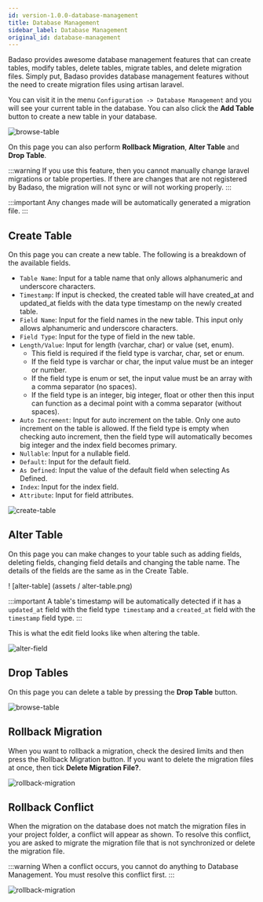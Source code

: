 ```yaml
---
id: version-1.0.0-database-management
title: Database Management
sidebar_label: Database Management
original_id: database-management
---
```


Badaso provides awesome database management features that can create tables, modify tables, delete tables, migrate tables, and delete migration files. Simply put, Badaso provides database management features without the need to create migration files using artisan laravel.

You can visit it in the menu `Configuration -> Database Management` and you will see your current table in the database. You can also click the **Add Table** button to create a new table in your database.

![browse-table](assets/browse-table.jpeg)

On this page you can also perform **Rollback Migration**, **Alter Table** and **Drop Table**.

:::warning
If you use this feature, then you cannot manually change laravel migrations or table properties. If there are changes that are not registered by Badaso, the migration will not sync or will not working properly.
:::

:::important
Any changes made will be automatically generated a migration file.
:::

## Create Table

On this page you can create a new table. The following is a breakdown of the available fields.

* `Table Name`: Input for a table name that only allows alphanumeric and underscore characters.
* `Timestamp`: If input is checked, the created table will have created_at and updated_at fields with the data type timestamp on the newly created table.
* `Field Name`: Input for the field names in the new table. This input only allows alphanumeric and underscore characters.
* `Field Type`: Input for the type of field in the new table.
* `Length/Value`: Input for length (varchar, char) or value (set, enum).
  * This field is required if the field type is varchar, char, set or enum.
  * If the field type is varchar or char, the input value must be an integer or number.
  * If the field type is enum or set, the input value must be an array with a comma separator (no spaces).
  * If the field type is an integer, big integer, float or other then this input can function as a decimal point with a comma separator (without spaces).
* `Auto Increment`: Input for auto increment on the table. Only one auto increment on the table is allowed. If the field type is empty when checking auto increment, then the field type will automatically becomes big integer and the index field becomes primary.
* `Nullable`: Input for a nullable field.
* `Default`: Input for the default field.
* `As Defined`: Input the value of the default field when selecting As Defined.
* `Index`: Input for the index field.
* `Attribute`: Input for field attributes.

![create-table](assets/add-table.png)

## Alter Table

On this page you can make changes to your table such as adding fields, deleting fields, changing field details and changing the table name. The details of the fields are the same as in the Create Table.

! [alter-table] (assets / alter-table.png)

:::important
A table's timestamp will be automatically detected if it has a `updated_at` field with the field type` timestamp` and a `created_at` field with the` timestamp` field type.
:::

This is what the edit field looks like when altering the table.

![alter-field](assets/edit-field.png)

## Drop Tables

On this page you can delete a table by pressing the **Drop Table** button.

![browse-table](assets/browse-table.jpeg)

## Rollback Migration

When you want to rollback a migration, check the desired limits and then press the Rollback Migration button. If you want to delete the migration files at once, then tick **Delete Migration File?**.

![rollback-migration](assets/rollback-migration.png)

## Rollback Conflict

When the migration on the database does not match the migration files in your project folder, a conflict will appear as shown. To resolve this conflict, you are asked to migrate the migration file that is not synchronized or delete the migration file.

:::warning
When a conflict occurs, you cannot do anything to Database Management. You must resolve this conflict first.
:::

![rollback-migration](assets/rollback-conflict.png)